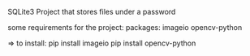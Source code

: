 SQLite3 Project that stores files under a password

some requirements for the project: packages: imageio opencv-python

 => to install: pip install imageio pip install opencv-python
